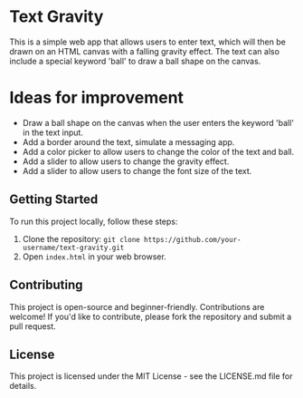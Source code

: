 # Text Gravity

This is a simple web app that allows users to enter text, which will then be drawn on an HTML canvas with a falling gravity effect. The text can also include a special keyword 'ball' to draw a ball shape on the canvas.

# Ideas for improvement

- Draw a ball shape on the canvas when the user enters the keyword 'ball' in the text input.
- Add a border around the text, simulate a messaging app.
- Add a color picker to allow users to change the color of the text and ball.
- Add a slider to allow users to change the gravity effect.
- Add a slider to allow users to change the font size of the text.

## Getting Started

To run this project locally, follow these steps:

1. Clone the repository: `git clone https://github.com/your-username/text-gravity.git`
2. Open `index.html` in your web browser.

## Contributing

This project is open-source and beginner-friendly. Contributions are welcome! If you'd like to contribute, please fork the repository and submit a pull request.

## License

This project is licensed under the MIT License - see the LICENSE.md file for details.
